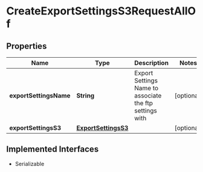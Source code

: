 

# CreateExportSettingsS3RequestAllOf


## Properties

| Name | Type | Description | Notes |
|------------ | ------------- | ------------- | -------------|
|**exportSettingsName** | **String** | Export Settings Name to associate the ftp settings with |  [optional] |
|**exportSettingsS3** | [**ExportSettingsS3**](ExportSettingsS3.md) |  |  [optional] |


## Implemented Interfaces

* Serializable


